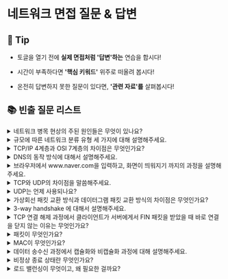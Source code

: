 # 네트워크 면접 질문 & 답변

## 🎁 Tip

- 토글을 열기 전에 **실제 면접처럼 '답변'하는** 연습을 합시다!

- 시간이 부족하다면 **'핵심 키워드'** 위주로 떠올려 봅시다!

- 온전히 답변하지 못한 질문이 있다면, **'관련 자료'를** 살펴봅시다!

## 📚 빈출 질문 리스트

<details>
<summary> 네트워크 병목 현상의 주된 원인들은 무엇이 있나요? </summary>

### 👨🏻‍💻 **답변**

```
네트워크 대역폭이 작거나, 네트워크 토폴로지의 문제, 서버의 CPU, 메모리 사용량과 같은 하드웨어적 문제 등이 있습니다.
이러한 병목 현상이 나타나면 네트워크 관련 테스트와 네트워크와 무관한 테스트를 통해 해당 문제가 네트워크로부터 발생하는 문제점인지를 확인하는 절차가 필요합니다.
```

### 🎯 **핵심 키워드**

```
대역폭, 토폴로지, 서버 CPU, 메모리
```

### 📔 **관련 자료**

- [1. 네트워크의 기초](1.%20네트워크의%20기초.md)

</details>

<details>
<summary>규모에 따른 네트워크 분류 유형 세 가지에 대해 설명해주세요.</summary>

### 👨🏻‍💻 **답변**

```
네트워크는 규모의 크기에 따라 LAN, MAN, WAN 으로 분류됩니다.
LAN은 같은 건물이나 지역을 연결하는 근거리 네트워크입니다. 전송 속도가 빠르고 혼잡도가 낮습니다.
MAN은 대도시 지역을 연결하는 네트워크입니다. 전송 속도는 평균이며 LAN보다 혼잡도가 높습니다.
WAN은 국가 또는 대륙 같은 넓은 지역에서 운영되는 광역 네트워크입니다. 전송 속도가 느리고 MAN보다 혼잡도가 높습니다.
```

### 🎯 **핵심 키워드**

```
네트워크 규모, LAN, MAN, WAN, 전송 속도, 복잡도
```

</details>

<details>
<summary>TCP/IP 4계층과 OSI 7계층의 차이점은 무엇인가요?</summary>

### 👨🏻‍💻 **답변**

```
OSI 계층은 애플리케이션 계층을 애플리케이션, 프레젠테이션, 세션 계층으로 나누고 링크 계층을 데이터 링크 계층, 물리 계층으로 나누며, 인터넷 계층을 네트워크 계층으로 칭한다는 차이점이 있습니다.
```

### 🎯 **핵심 키워드**

```
애플리케이션 계층, 링크 계층, 네트워크 계층
```

</details>

<details>
<summary>DNS의 동작 방식에 대해서 설명해주세요.</summary>

### 👨🏻‍💻 **답변**

```
DNS는 컴퓨터들이 문자열 도메인을 통해서도 최종 목적지까지 도달할 수 있도록 IP 주소와 도메인을 매핑해놓은 주소 체계입니다.
사용자가 도메인 주소를 브라우저 창에 입력하여 요청을 보내면, 우선 로컬 컴퓨터의 캐시에 해당 도메인의 IP가 저장되어 있는지 확인합니다.
있는 경우 바로 해당 IP 주소로 패킷을 전송하고, 없는 경우 연결된 Root DNS 서버에 원하는 domain 의 IP 주소가 존재하는지 묻는 쿼리를 보냅니다.
Root DNS 서버는 도메인의 TDL 정보를 가지고 있는 하위 DNS 서버의 IP를 요청하고, 이 쿼리는 최종 도메인의 IP 주소를 받을 때까지 반복됩니다.
마지막으로 IP 주소를 로컬 DNS와 브라우저 PC에 캐싱하면, 로컬 컴퓨터는 그 이후에야 해당 IP 주소로 패킷을 보낸다.
쉽게 말해서, DNS 서버에 원하는 도메인에 해당하는 IP 주소를 요청하고 확인이 된 후에 데이터를 입력 및 전송할 수 있습니다.
```

### 🎯 **핵심 키워드**

```
IP 주소, 도메인, 패킷 전송
```

### 📔 **관련 자료**

- [DNS 동작 방식](https://haeunyah.tistory.com/110#:~:text=%E2%9C%A8%20DNS%20%EB%8F%99%EC%9E%91%20%EB%B0%A9%EC%8B%9D&text=%EC%9D%B4%20%EC%9A%94%EC%B2%AD%EC%9D%80%20%EB%A8%BC%EC%A0%80%20%EC%97%AC%EB%9F%AC,%EC%A3%BC%EC%86%8C%EB%A1%9C%20%ED%8C%A8%ED%82%B7%EC%9D%84%20%EB%B3%B4%EB%82%B8%EB%8B%A4.)

</details>

<details>
<summary>브라우저에서 www.naver.com을 입력하고, 화면이 띄워지기 까지의 과정을 설명해주세요.</summary>

### 👨🏻‍💻 **답변**

```
사용자가 브라우저에 해당 URL을 입력하면, HTTP 프로토콜을 바탕으로 DNS 서버에 해당하는 도메인 네임을 이용해 서버의 진짜 주소를 찾아냅니다.
IP 주소를 이용하여 TCP/IP 방식의 3-wqy handshaking으로 웹 서버에 연결이 수립되면, 클라이언트가 웹 서버에 HTTP 요청 메시지를 보냅니다.
웹 서버는 HTTP 요청 메시지를 파싱하여 웹 페이지의 URL을 알아내고, 이 페이지에 대한 데이터를 담은 HTTP 응답 메시지를 보냅니다.
도착한 HTTP 응답 메시지는 웹 페이지 데이터로 변환되고, 웹 브라우저에 의해 출력됩니다.
```

### 🎯 **핵심 키워드**

```
TCP/IP, HTTP 요청 메시지, HTTP 응답 메시지
```

### 📔 **관련 자료**

- [1. 웹의 동작 방식](https://developer.mozilla.org/ko/docs/Learn/Getting_started_with_the_web/How_the_Web_works)

</details>

<details>
<summary>TCP와 UDP의 차이점을 말씀해주세요.</summary>

### 👨🏻‍💻 **답변**

```
TCP는 연결지향 서비스로, 패킷 사이의 순서를 보장하며 3-way handshaking 과정을 통해 연결을 설정하기 때문에 높은 신뢰성을 보장하지만, 속도가 비교적 느리다는 단점이 있습니다.
UDP는 비연결형 서비스로 3-way handshaking을 사용하지 않기 때문에 신뢰성이 떨어지는 단점이 있지만, 데이터 수신 여부를 확인하지 않기 때문에 속도가 빠르다는 장점이 있습니다.
TCP는 끊김 없는 연속성 보다는 신뢰성이 중요한 파일 교환과 같은 경우에 쓰이고, UDP는 실시간성이 중요한 스트리밍에 자주 사용됩니다.
```

### 🎯 **핵심 키워드**

```
3-way handshaking, 신뢰성, 속도
```

### 📔 **관련 자료**

- [1. TCP/UDP 차이](https://dev-coco.tistory.com/144)
</details>

<details>
<summary> UDP는 언제 사용되나요?</summary>

### 👨🏻‍💻 **답변**

```
UDP는 실시간 데이터 전송이 필요한 서비스에서 주로 사용됩니다. 이는 데이터 손실을 감안하고 연속성과 성능이 중요한 경우에 적합합니다.
다음은 UDP를 사용하는 주요 분야입니다:
인터넷 전화: 전송 실패 시 재전송을 위한 지연시간이 발생하여 송신자와 수신자 간의 싱크가 맞지 않을 수 있습니다.
온라인 게임: 지연시간이 짧아야 하며, 지연이 점점 커지면 서비스 이용자에게 불쾌감을 주거나 올바른 연결이 이루어지지 않을 수 있습니다.
멀티미디어 스트리밍: 싱크가 맞지 않으면 많은 문제가 발생할 수 있으며, 전송이 원활하지 않으면 연속적인 재생 서비스를 제공받지 못할 수 있습니다.
UDP는 비연결형 서비스를 지원하는 프로토콜로, 데이터를 보낸다는 신호나 받는다는 신호의 절차를 거치지 않고 일방적으로 데이터를 전송합니다.
이로 인해 데이터 송/수신 과정이 빠르고, 헤더 사이즈가 작아져 전송 속도가 빠릅니다. 따라서, 신뢰성보다는 연속성과 성능이 중요한 서비스에서 사용됩니다.
```

### 🎯 **핵심 키워드**

```
실시간 데이터 전송, 비연결형, 연속성, 성능
```

</details>

<details>
<summary>가상회선 패킷 교환 방식과 데이터그램 패킷 교환 방식의 차이점은 무엇인가요?</summary>

### 👨🏻‍💻 **답변**

```
가상회선 패킷 교환 방식은 상호 간 논리적인 가상 통신 회선을 미리 설정하여 송신지와 수신지 사이의 연결을 확립한 후
설정된 경로를 따라 패킷들을 순차적으로 운반하는 방식입니다. 패킷의 도착 순서를 보장합니다.
데이터그램 패킷 교환 방식은 연결 경로를 설정하지 않고 인접한 노드들의 트래픽 상황을 감안하여
각각의 패킷들을 순서 상관 없이 독립적으로 운반하는 방식입니다. 패킷의 도착 순서를 보장하지 않습니다.
가상회선 방식은 패킷 사이의 순서를 보장하고 신뢰성을 구축하여 패킷 수신 여부를 확인하는 TCP에서 사용되고,
데이터그램 방식은 순서를 보장하지 않고 수신 여부를 확인하지 않는 UDP에서 사용됩니다.
```

### 🎯 **핵심 키워드**

```
연결, 경로, 패킷 도착 순서, 신뢰성
```

</details>

<details>
<summary>3-way handshake 에 대해서 설명해주세요.</summary>

### 👨🏻‍💻 **답변**

```
3-way handshake는 TCP/IP 프로토콜을 이용해서 통신을 하는 응용프로그램이 데이터를 전송하기 전에 먼저 정확한 전송을 보장하기 위해 상대방 컴퓨터와 사전에 세션을 수립하는 과정을 말합니다.
먼저 Client가 Server에게 접속을 요청하는 SYN 플래그를 보냅니다.
다음 Server는 Listen상태에서 SYN이 들어온 것을 확인하고 응답을 기다리는(SYN_RECV) 상태로 바뀌어 SYN 과 ACK 플래그를 Client에게 전송합니다.
그 후 Server는 다시 ACK 플래그를 받기 위해 대기상태로 변경됩니다.
SYN + ACK 상태를 확인한 Client는 서버에게 ACK를 보내고 연결이 성립됩니다.
이렇게 세 번의 핸드쉐이킹을 거쳐 연결을 맺는 것을 3-way handshake라고 합니다.
```

### 🎯 **핵심 키워드**

```
SYN, ACK
```

### 📔 **관련 자료**

- [3-way handshake](https://jeongkyun-it.tistory.com/180)
</details>

<details>
<summary>TCP 연결 해제 과정에서 클라이언트가 서버에게서 FIN 패킷을 받았을 때 바로 연결을 닫지 않는 이유는 무엇인가요?</summary>

### 👨🏻‍💻 **답변**

```
지연 패킷이 발생할 경우를 대비하기 위함입니다. 바로 연결을 닫게 되면 지연 패킷이 발생했을 때 데이터 무결성 문제가 발생하기 때문입니다.
```

### 🎯 **핵심 키워드**

```
지연 패킷, 무결성
```

</details>

<details>
<summary> 패킷이 무엇인가요? </summary>

### 👨🏻‍💻 **답변**

```
패킷(Packet)은 컴퓨터 네트워크에서 데이터를 전송하는 데 사용되는 기본 단위입니다.
네트워크 상에서 정보를 전송할 때, 큰 데이터를 여러 개의 작은 조각으로 나누어 전송합니다. 수신 측에서는 이러한 패킷을 받아서 다시 원래의 데이터로 재조립합니다.
이러한 패킷 기반의 통신 방식은 데이터를 효율적으로 전송하고, 네트워크의 혼잡을 방지하며, 오류 복구와 같은 기능을 수행할 수 있도록 해줍니다.
```

### 🎯 **핵심 키워드**

```
데이터 전송, 조각
```

</details>

<details>
<summary> MAC이 무엇인가요? </summary>

### 👨🏻‍💻 **답변**

```
컴퓨터나 노트북 등 각 장치에는 네트워크에 연결하기 위한 LAN카드가 존재하는데, 이 장치별 LAN카드를 구별하기 위한 식별 번호를 말합니다. MAC 주소는 6바이트로 구성됩니다.
```

### 🎯 **핵심 키워드**

```
LAN 카드, 식별 번호, 고유 번호
```

### 📔 **관련 자료**

- [2. TCP/IP 4계층 모델](2.%20TCP%20IP%204계층%20모델.md)
- [MAC address란?](https://velog.io/@jybin96/%EB%A7%A5-%EC%96%B4%EB%93%9C%EB%A0%88%EC%8A%A4MAC-Address%EB%9E%80-%EB%AC%B4%EC%97%87%EC%9D%BC%EA%B9%8C)

</details>

<details>
<summary>데이터 송수신 과정에서 캡슐화와 비캡슐화 과정에 대해 설명해주세요.</summary>

### 👨🏻‍💻 **답변**

```
캡슐화 과정은 상위 계층의 헤더와 데이터를 하위 계층의 데이터 부분에 포함시키고 해당 계층의 헤더를 붙여 가는 과정입니다.
사용자의 데이터 요청이 발생하면 애플리케이션 계층의 데이터가 전송 계층으로 전달되면서 세크먼트, 또는 데이터그램화가 되며 TCP 헤더가 붙여지게 되고,
이후 인터넷 계층으로 가면서 IP 헤더가 붙여지며 패킷화 됩니다.
이후 링크 계층으로 전달되면서 프레임 헤더와 프레임 트레일러가 붙어 프레임화가 되면서 캡슐화 과정을 마치게 됩니다.
비캡슐화는 반대로 하위 계층에서 상위 계층으로 가며 각 계층의 헤더 부분을 제거하는 과정입니다.
캡슐화된 데이터를 송신 측에서 받게되면 비캡슐화 과정을 통해 최종적으로 애플리케이션 계층의 메시지로 전달됩니다.
```

### 🎯 **핵심 키워드**

```
상위 계층, 하위 계층, 헤더, 데이터
```

</details>

<details>

<summary>비정상 종료 상태란 무엇인가요?</summary>

### 👨🏻‍💻 **답변**

```
네트워크의 비정상 종료 상태는 네트워크 연결이 예기치 않게 끊기거나, 프로그램이나 시스템 오류로 인해 네트워크 통신이 중단되는 상황을 의미합니다.
이러한 상태는 다양한 원인에 의해 발생할 수 있으며, 일반적으로 다음과 같은 상황들이 포함될 수 있습니다:
소프트웨어 오류: 응용 프로그램 또는 운영 시스템에서 발생한 버그나 오류로 인해 네트워크 연결이 비정상적으로 종료될 수 있습니다.
하드웨어 문제: 라우터, 스위치, 모뎀 같은 네트워크 장비의 고장이나 오작동으로 인해 네트워크 연결이 중단될 수 있습니다.
네트워크 과부하: 네트워크 트래픽이 과도하게 증가하여 네트워크 자원이 포화 상태에 이르렀을 때, 네트워크 연결이 비정상적으로 종료될 수 있습니다.
보안 문제: 사이버 공격이나 해킹 시도로 인해 네트워크 연결이 의도적으로 차단되거나 손상될 수 있습니다.
네트워크 구성 오류: 네트워크 설정이나 구성의 오류로 인해 연결이 실패하거나 연결 후에도 정상적인 통신이 이루어지지 않을 수 있습니다.
네트워크의 비정상 종료 상태는 데이터 손실, 통신 중단, 서비스 지연 등 다양한 문제를 야기할 수 있기 때문에,
네트워크 관리자와 시스템 관리자는 이러한 상황을 감지하고 신속하게 대응하기 위한 모니터링 도구와 복구 절차를 마련해야 합니다.
또한, 장기적으로는 시스템과 네트워크의 안정성을 높이기 위해 이러한 문제의 원인을 분석하고 해결하는 것이 중요합니다.
```

### 🎯 **핵심 키워드**

```
네트워크 연결, 통신 중단, 데이터 손실, 서비스 지연, 안정성
```

</details>

<details>

<summary>로드 밸런싱이 무엇이고, 왜 필요한 걸까요?</summary>

### 👨🏻‍💻 **답변**

```
로드밸런싱이란 서버가 처리해야 할 업무를 여러 대의 서버로 나누어 균형 있게 분산시켜주는 작업을 의미합니다.
필요한 이유는 한 서버에 너무 많은 트래픽이 몰리게 되면 서비스 장애가 일어날 가능성이 커지는 걸 방지하여 서비스의 안정성과 신뢰성을 유지하는 데 있습니다.
```

### 🎯 **핵심 키워드**

```
균형, 분산, 안정성, 신뢰성, 효율성
```

</details>